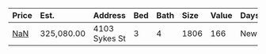 | Price                                                                      | Est.       | Address       | Bed | Bath | Size | Value | Days | Lot  | Year | HOA | Open |
| :------------------------------------------------------------------------- | :--------- | :------------ | :-- | :--- | :--- | :---- | :--- | :--- | :--- | :-- | :--- |
| [NaN](https://www.movoto.com/home/4103-sykes-st-cary-nc-27519-413_2344341) | 325,080.00 | 4103 Sykes St | 3   | 4    | 1806 | 166   | New  | 1742 | 2014 | 167 |      |